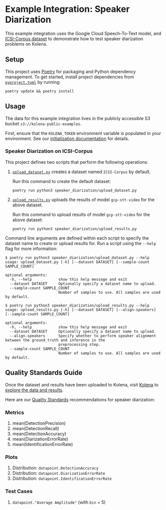 # Example Integration: Speaker Diarization

This example integration uses the Google Cloud Speech-To-Text model,
and [ICSI-Corpus dataset](https://groups.inf.ed.ac.uk/ami/icsi/) to demonstrate how to test speaker diarization problems
on Kolena.

## Setup

This project uses [Poetry](https://python-poetry.org/) for packaging and Python dependency management. To get started,
install project dependencies from [`pyproject.toml`](./pyproject.toml) by running:

```shell
poetry update && poetry install
```

## Usage

The data for this example integration lives in the publicly accessible S3 bucket `s3://kolena-public-examples`.

First, ensure that the `KOLENA_TOKEN` environment variable is populated in your environment. See our
[initialization documentation](https://docs.kolena.com/installing-kolena/#initialization) for details.

### Speaker Diarization on ICSI-Corpus

This project defines two scripts that perform the following operations:

1. [`upload_dataset.py`](speaker_diarization/upload_dataset.py) creates a dataset named
   `ICSI-Corpus` by default.

   Run this command to create the default dataset:

    ```shell
    poetry run python3 speaker_diarization/upload_dataset.py
    ```

2. [`upload_results.py`](speaker_diarization/upload_results.py) uploads the results of model
   `gcp-stt-video` for the above dataset.

   Run this command to upload results of model `gcp-stt-video` for the above dataset:

    ```shell
    poetry run python3 speaker_diarization/upload_results.py
    ```

Command line arguments are defined within each script to specify the dataset name to create or
upload results for. Run a script using the `--help` flag for more information:

```shell
$ poetry run python3 speaker_diarization/upload_dataset.py --help
usage: upload_dataset.py [-h] [--dataset DATASET] [--sample-count SAMPLE_COUNT]

optional arguments:
  -h, --help            show this help message and exit
  --dataset DATASET     Optionally specify a dataset name to upload.
  --sample-count SAMPLE_COUNT
                        Number of samples to use. All samples are used by default.

$ poetry run python3 speaker_diarization/upload_results.py --help
usage: upload_results.py [-h] [--dataset DATASET] [--align-speakers] [--sample-count SAMPLE_COUNT]

optional arguments:
  -h, --help            show this help message and exit
  --dataset DATASET     Optionally specify a dataset name to upload.
  --align-speakers      Specify whether to perform speaker alignment between the ground_truth and inference in the
                        preprocessing step.
  --sample-count SAMPLE_COUNT
                        Number of samples to use. All samples are used by default.
```

## Quality Standards Guide

Once the dataset and results have been uploaded to Kolena, visit [Kolena](https://app.kolena.io/redirect/) to
[explore the data and results](https://docs.kolena.com/dataset/quickstart/#step-3-explore-data-and-results).

Here are our [Quality Standards](https://docs.kolena.com/dataset/core-concepts/quality-standard/) recommendations for
speaker diarization:

### Metrics

1. mean(DetectionPrecision)
2. mean(DetectionRecall)
3. mean(DetectionAccuracy)
4. mean(DiarizationErrorRate)
5. mean(IdentificationErrorRate)

### Plots

1. Distribution: `datapoint.DetectionAccuracy`
2. Distribution: `datapoint.DiarizationErrorRate`
3. Distribution: `datapoint.IdentificationErrorRate`

### Test Cases

1. `datapoint."Average Amplitude"` (with `bin` = 5)
